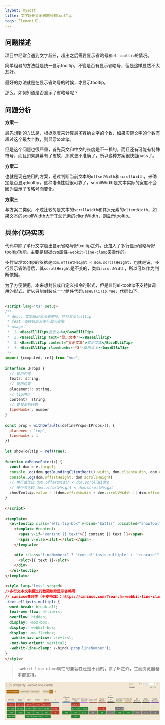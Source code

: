 ```yaml
---
layout: mypost
title: 文字超长显示省略号和toolTip
tags: ElementUI
---
```



## 问题描述

项目中经常会遇到文字超长，超出之后需要显示省略号和`el-tooltip`的情况。

简单粗暴的方法就是统一显示tooltip，不管是否有显示省略号，但是这样显然不太友好。

最好的办法就是在显示省略号的时候，才显示tooltip。

那么，如何知道是否显示了省略号呢？



## 问题分析

**方案一**

最先想到的方法是，根据宽度来计算最多容纳文字的个数，如果实际文字的个数有超过这个最大个数，则显示tooltip。

但是这个问题也很严重，首先英文和中文的长度是不一样的，而且还有可能有特殊符号，而且如果屏幕有了缩放，那就更不准确了，所以这种方案很快就pass了。



**方案二**

也就是现在使用的方案，通过判断当前文本的`offsetWidth`和`scrollWidth`，来确定是否显示tooltip，这种准确性就很可靠了，scrollWidth是文本实际的宽度不会因为显示了省略号而变化。



**方案三**

与方案二类似，不过比较的是文本的`scrollWidth`和其父元素的`clientWidth`，如果文本的scrollWidth大于其父元素的clientWidth，则显示tooltip。



## 具体代码实现

代码中除了单行文字超出显示省略号好tooltip之外，还加入了多行显示省略号好tooltip功能，主要是根据css属性`-webkit-line-clamp`来操作的。

多行显示tooltip的依据是`dom.offsetHeight < dom.scrollHeight`，也就是说，多行显示省略号后，其`scrollHeight`是不变的，类似`scrollWidth`，所以可以作为判断依据。



为了方便使用，本来想封装成自定义指令的形式，但是奈何el-tooltip不支持js调用的形式，所以只能封装成一个组件代码`BaseElliTip.vue`，代码如下：

```html

<script lang="ts" setup>
/**
 * desc: 文本超出显示省略号，并且显示tooltip
 * feat：支持自定义多行显示省略
 * usage：
 *  1、<BaseElliTip>显示文本</BaseElliTip>
 *  2、<BaseElliTip text="显示文本"></BaseElliTip>
 *  3、<BaseElliTip content="显示文本">显示文本</BaseElliTip>
 *  4、<BaseElliTip :lineNumber="3">显示文本</BaseElliTip>
 */
import {computed, ref} from "vue";

interface IProps {
  // 显示内容
  text?: string,
  // 显示位置
  placement?: string,
  // tip内容
  content?: string,
  // 要显示的行数
  lineNumber: number
}

const prop = withDefaults(defineProps<IProps>(), {
  placement: 'top',
  lineNumber: 1
})

let showTooltip = ref(true);

function onMouseEnter(e) {
  const dom = e.target;
  console.log(dom.getBoundingClientRect().width, dom.clientWidth, dom.offsetWidth, dom.scrollWidth, dom.parentElement.offsetWidth)
  console.log(dom.offsetHeight, dom.scrollHeight)
  // 单行会比较 dom.offsetWidth < dom.scrollWidth
  // 多行会比较 dom.offsetHeight < dom.scrollHeight
  showTooltip.value = !(dom.offsetWidth < dom.scrollWidth || dom.offsetHeight < dom.scrollHeight);
}

</script>

<template>
  <el-tooltip class="elli-tip-box" v-bind="$attrs" :disabled="showTooltip" :placement="placement">
    <template #content>
      <span v-if="content || text">{{ content || text }}</span>
      <span v-else><slot></slot></span>
    </template>

    <div :class="lineNumber>1 ? 'text-ellipsis-multiple' : 'truncate'" @mouseenter.stop="onMouseEnter">
      <slot>{{ text }}</slot>
    </div>
  </el-tooltip>
</template>

<style lang="less" scoped>
//多行文本文字超过行数限制后显示省略号
// caniuse兼容性（不支持IE）：https://caniuse.com/?search=-webkit-line-clamp
.text-ellipsis-multiple {
  word-break: break-all;
  text-overflow: ellipsis;
  overflow: hidden;
  display: -moz-box;
  display: -webkit-box;
  display: -ms-flexbox;
  -webkit-box-orient: vertical;
  -moz-box-orient: vertical;
  -webkit-line-clamp: v-bind('prop.lineNumber');
}
</style>
```



> `-webkit-line-clamp`属性的兼容性还是不错的，除了IE之外，主流浏览器基本都支持。

![](/image/image_MMV9gSMLI_.png)
